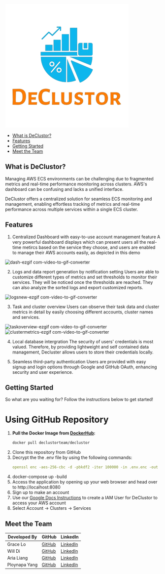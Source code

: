 ![DeClustor Logo](https://github.com/oslabs-beta/DeClustor/blob/dev/client/src/assets/nobglogo.png?raw=true)

- [What is DeClustor?](#introduce)
- [Features](#key-features)
- [Getting Started](#getstart)
- [Meet the Team](#meet-the-team)

## What is DeClustor?

Managing AWS ECS environments can be challenging due to fragmented metrics and real-time performance monitoring across clusters. AWS's dashboard can be confusing and lacks a unified interface.

DeClustor offers a centralized solution for seamless ECS monitoring and management, enabling effortless tracking of metrics and real-time performance across multiple services within a single ECS cluster.


## Features

1. Centralized Dashboard with easy-to-use account management feature
A very powerful dashboard displays which can present users all the real-time metircs based on the service they choose, and users are enabled to manage their AWS accounts easily, as depicted in this demo

![dash-ezgif com-video-to-gif-converter](https://github.com/user-attachments/assets/1ad4b259-78c5-4ea7-be31-1eb9a61bc18e)

2. Logs and data report generation by notification setting
Users are able to customize different types of metrics and set thresholds to monitor their services. They will be noticed once the thresholds are reached.
They can also analyze the sorted logs and export customized reports.

![logsnew-ezgif com-video-to-gif-converter](https://github.com/user-attachments/assets/a4c80276-302c-41f5-b5e5-6a5cbfdc80ce)

3. Task and cluster overview
Users can observe their task data and cluster metrics in detail by easily choosing different accounts, cluster names and services.

![taskoverview-ezgif com-video-to-gif-converter](https://github.com/user-attachments/assets/f3b6806f-ba2b-4aab-99ae-92c65e9c35b0)
![clustermetrics-ezgif com-video-to-gif-converter](https://github.com/user-attachments/assets/74fc381a-2068-4737-b753-7a61f31b87f7)


4. Local database intergration
The security of users' credentials is most valued. Therefore, by providing lightweight and self contained data management, Decluster allows users to store their credentials locally.

5. Seamless third-party authentication
Users are provided with easy signup and login options through Google and GitHub OAuth, enhancing security and user experience.



## Getting Started

So what are you waiting for? Follow the instructions below to get started!

# Using GitHub Repository
1. **Pull the Docker Image from [DockerHub](https://hub.docker.com/r/declustorteam/declustor):**
   ```sh
   docker pull declustorteam/declustor
2. Clone this repository from GitHub
3. Decrypt the the .env file by using the following commands:
   ```yml
   openssl enc -aes-256-cbc -d -pbkdf2 -iter 100000 -in .env.enc -out .env -k ilovedeclustor
   ```
4. docker-compose up -build
5. Access the application by opening up your web browser and head over to http://localhost:8080
6. Sign up to make an account
7. Use our [Google Docs Instructions](https://docs.google.com/document/d/1Vf7OrThD2bj3LU9Dxm4l7vFzVKmexYBO/edit) to create a IAM User for DeClustor to access your AWS account
8. Select Account → Clusters → Services



## Meet the Team

| Developed By          | GitHub                                                | LinkedIn                                                     |
|-----------------------|-------------------------------------------------------|--------------------------------------------------------------|
| Grace Lo              | [GitHub](https://github.com/gracelo0717)              | [LinkedIn](https://www.linkedin.com/in/gracelo0717)          |
| Will Di               | [GitHub](https://github.com/xiudou401)                | [LinkedIn](https://www.linkedin.com/in/will-di)              |
| Aria Liang            | [GitHub](https://github.com/Aria-Liang)               | [LinkedIn](https://www.linkedin.com/in/arialiang)            |
| Ploynapa Yang         | [GitHub](https://github.com/Ploynpk)                  | [LinkedIn](https://www.linkedin.com/in/ploynapa-py/)         |
